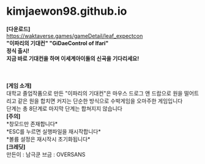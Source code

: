 # kimjaewon98.github.io
**[다운로드]**<br>
https://waktaverse.games/gameDetail/leaf_expectcon
<br>
**"이파리의 기대컨"
"GiDaeControl of Ifari"<br>
정식 출시!<br>
지금 바로 기대컨을 하며 이세계아이돌의 신곡을 기다리세요!**<br>
<br>
<br>
<br>
**[게임 소개]**
<br>
대학교 졸업작품으로 만든 "이파리의 기대컨"은 마우스 드로그 앤 드랍으로 원을 떨어트리고 같은 원을 합치면 커지는 단순한 방식으로 수박게임을 오마주한 게임입니다
<br>
단계는 총 8단계로 마지막 단계는 합쳐지지 않습니다
<br>
**[주의]**
<br>
&#42;창모드만 존재합니다&#42;
<br>
&#42;ESC를 누르면 실행파일을 재시작합니다&#42;
<br>
&#42;볼륨 설정은 재시작시 초기화됩니다&#42;
<br>
**[크레딧]**
<br>
만든이 : 남극쿤
브금 : OVERSANS
